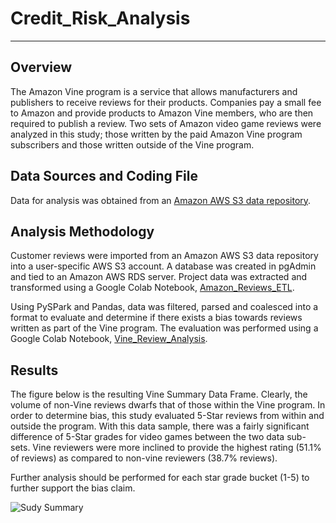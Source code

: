 # Credit_Risk_Analysis
----------------------------------------------------------------------------------

## Overview
The Amazon Vine program is a service that allows manufacturers and publishers to receive reviews for their products. Companies pay a small fee to Amazon and provide products to Amazon Vine members, who are then required to publish a review. Two sets of Amazon video game reviews were analyzed in this study; those written by the paid Amazon Vine program subscribers and those written outside of the Vine program.   

## Data Sources and Coding File
Data for analysis was obtained from an [Amazon AWS S3 data repository](https://s3.amazonaws.com/amazon-reviews-pds/tsv/amazon_reviews_us_Video_Games_v1_00.tsv.gz).

## Analysis Methodology
Customer reviews were imported from an Amazon AWS S3 data repository into a user-specific AWS S3 account.  A database was created in pgAdmin and tied to an Amazon AWS RDS server.  Project data was extracted and transformed using a Google Colab Notebook, [Amazon_Reviews_ETL](Amazon_Reviews_ETL.ipynb).  

Using PySPark and Pandas, data was filtered, parsed and coalesced into a format to evaluate and determine if there exists a bias towards reviews written as part of the Vine program.  The evaluation was performed using a Google Colab Notebook, [Vine_Review_Analysis](Vine_Review_Analysis.ipynb). 

## Results
The figure below is the resulting Vine Summary Data Frame. Clearly, the volume of non-Vine reviews dwarfs that of those within the Vine program.  In order to determine bias, this study evaluated 5-Star reviews from within and outside the program.  With this data sample, there was a fairly significant difference of 5-Star grades for video games between the two data sub-sets.  Vine reviewers were more inclined to provide the highest rating (51.1% of reviews) as compared to non-vine reviewers (38.7% reviews). 

Further analysis should be performed for each star grade bucket (1-5) to further support the bias claim.  

 ![Sudy Summary](Vine_Summary_DF.PNG)

